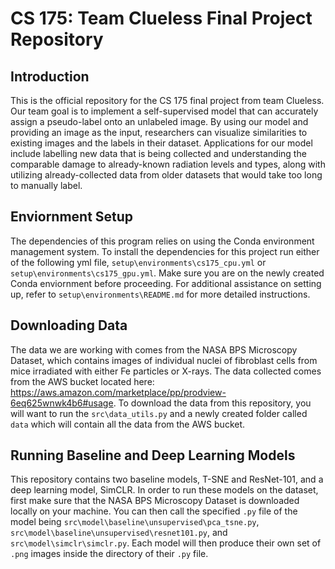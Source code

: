 # CS 175: Team Clueless Final Project Repository
## Introduction
This is the official repository for the CS 175 final project from team Clueless. Our team goal is to implement a self-supervised model that can accurately assign a pseudo-label onto an unlabeled image. By using our model and providing an image as the input, researchers can visualize similarities to existing images and the labels in their dataset. Applications for our model include labelling new data that is being collected and understanding the comparable damage to already-known radiation levels and types, along with utilizing already-collected data from older datasets that would take too long to manually label.
## Enviornment Setup
The dependencies of this program relies on using the Conda environment management system. To install the dependencies for this project run either of the following yml file, `setup\environments\cs175_cpu.yml` or `setup\environments\cs175_gpu.yml`. Make sure you are on the newly created Conda enviornment before proceeding. For additional assistance on setting up, refer to `setup\environments\README.md` for more detailed instructions. 
## Downloading Data
The data we are working with comes from the NASA BPS Microscopy Dataset, which contains images of individual nuclei of fibroblast cells from mice irradiated with either Fe particles or X-rays. The data collected comes from the AWS bucket located here: https://aws.amazon.com/marketplace/pp/prodview-6eq625wnwk4b6#usage. To download the data from this repository, you will want to run the `src\data_utils.py` and a newly created folder called `data` which will contain all the data from the AWS bucket.
## Running Baseline and Deep Learning Models
This repository contains two baseline models, T-SNE and ResNet-101, and a deep learning model, SimCLR. In order to run these models on the dataset, first make sure that the NASA BPS Microscopy Dataset is downloaded locally on your machine. You can then call the specified `.py` file of the model being `src\model\baseline\unsupervised\pca_tsne.py`, `src\model\baseline\unsupervised\resnet101.py`, and `src\model\simclr\simclr.py`. Each model will then produce their own set of `.png` images inside the directory of their `.py` file.